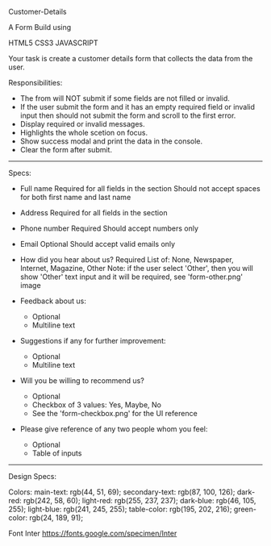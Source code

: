 Customer-Details

A Form Build using

HTML5
CSS3
JAVASCRIPT

Your task is create a customer details form that collects the data from the user.

Responsibilities:
- The from will NOT submit if some fields are not filled or invalid.
- If the user submit the form and it has an empty required field or invalid input then should not submit the form and scroll to the first error.
- Display required or invalid messages.
- Highlights the whole scetion on focus.
- Show success modal and print the data in the console.
- Clear the form after submit.
---------------------------------------------
Specs:
- Full name
    Required for all fields in the section
    Should not accept spaces for both first name and last name
    
- Address
    Required for all fields in the section

- Phone number
    Required
    Should accept numbers only

- Email
    Optional
    Should accept valid emails only

- How did you hear about us?
    Required
    List of: None, Newspaper, Internet, Magazine, Other
    Note: if the user select 'Other', then you will show 'Other' text input and it will be required, see 'form-other.png' image

- Feedback about us:
    - Optional
    - Multiline text

- Suggestions if any for further improvement:
    - Optional
    - Multiline text

- Will you be willing to recommend us?
    - Optional
    - Checkbox of 3 values: Yes, Maybe, No
    - See the 'form-checkbox.png' for the UI reference

- Please give reference of any two people whom you feel:
    - Optional
    - Table of inputs
---------------------------------------------
Design Specs:

Colors:
    main-text: rgb(44, 51, 69);
    secondary-text: rgb(87, 100, 126);
    dark-red: rgb(242, 58, 60);
    light-red: rgb(255, 237, 237);
    dark-blue: rgb(46, 105, 255);
    light-blue: rgb(241, 245, 255);
    table-color: rgb(195, 202, 216);
    green-color: rgb(24, 189, 91);

Font
    Inter https://fonts.google.com/specimen/Inter
